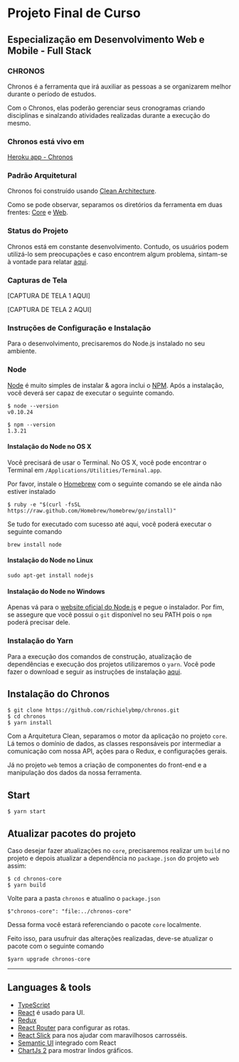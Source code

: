 # Projeto Final de Curso 
## Especialização em Desenvolvimento Web e Mobile - Full Stack
### CHRONOS

Chronos é a ferramenta que irá auxiliar as pessoas a se organizarem melhor durante o período de estudos. 

Com o Chronos, elas poderão gerenciar seus cronogramas criando disciplinas e sinalzando atividades realizadas durante a execução do mesmo.

### Chronos está vivo em 

[Heroku app - Chronos](https://ufg-chronos-app.herokuapp.com/)

### Padrão Arquitetural
Chronos foi construído usando  [Clean Architecture](https://blog.cleancoder.com/uncle-bob/2012/08/13/the-clean-architecture.html).

Como se pode observar, separamos os diretórios da ferramenta em duas frentes: [Core](https://github.com/richielybmp/chronos/tree/master/chronos-core) e [Web](https://github.com/richielybmp/chronos/tree/master/web).

### Status do Projeto

Chronos está em constante desenvolvimento. Contudo, os usuários podem utilizá-lo sem preocupações e caso encontrem algum problema, sintam-se à vontade para relatar [aqui](https://github.com/richielybmp/chronos/issues/new).

### Capturas de Tela

[CAPTURA DE TELA 1 AQUI]

[CAPTURA DE TELA 2 AQUI]

### Instruções de Configuração e Instalação

Para o desenvolvimento, precisaremos do Node.js instalado no seu ambiente.

### Node

[Node](http://nodejs.org/) é muito simples de instalar & agora inclui o [NPM](https://npmjs.org/).
Após a instalação, você deverá ser capaz de executar o seguinte comando.

    $ node --version
    v0.10.24

    $ npm --version
    1.3.21

#### Instalação do Node no OS X

Você precisará de usar o Terminal. No OS X, você pode encontrar o Terminal em
`/Applications/Utilities/Terminal.app`.

Por favor, instale o [Homebrew](http://brew.sh/)  com o seguinte comando se ele ainda não estiver instalado

    $ ruby -e "$(curl -fsSL https://raw.github.com/Homebrew/homebrew/go/install)"

Se tudo for executado com sucesso até aqui, você poderá executar o seguinte comando

    brew install node

#### Instalação do Node no Linux

    sudo apt-get install nodejs

#### Instalação do Node no Windows

Apenas vá para o [website oficial do Node.js](http://nodejs.org/) e pegue o instalador. Por fim, se assegure que você possui o `git` disponível no seu PATH pois o `npm` poderá precisar dele.

### Instalação do Yarn

Para a execução dos comandos de construção, atualização de dependências e execução dos projetos utilizaremos o `yarn`. Você pode fazer o download e seguir as instruções de instalação [aqui](https://yarnpkg.com/lang/pt-br/docs/install/#windows-stable).

## Instalação do Chronos

	$ git clone https://github.com/richielybmp/chronos.git
    $ cd chronos
	$ yarn install

Com a Arquitetura Clean, separamos o motor da aplicação no projeto `core`. Lá temos o domínio de dados, as classes responsáveis por intermediar a comunicação com nossa API, ações para o Redux, e configurações gerais.

Já no projeto `web` temos a criação de componentes do front-end e a manipulação dos dados da nossa ferramenta.

## Start

    $ yarn start

## Atualizar pacotes do projeto

Caso desejar fazer atualizações no `core`, precisaremos realizar um `build` no projeto e depois atualizar a dependência no `package.json` do projeto `web` assim:

	$ cd chronos-core
	$ yarn build

Volte para a pasta `chronos` e atualino o `package.json`

	$"chronos-core": "file:../chronos-core"

Dessa forma você estará referenciando o pacote `core` localmente.

Feito isso, para usufruir das alterações realizadas, deve-se atualizar o pacote com o seguinte comando

	$yarn upgrade chronos-core

---

## Languages & tools

- [TypeScript](https://www.typescriptlang.org/)
- [React](http://facebook.github.io/react) é usado para UI.
- [Redux](https://redux.js.org/basics/usage-with-react) 
- [React Router](https://reacttraining.com/react-router/web/guides/quick-start) para configurar as rotas.
- [React Slick](https://react-slick.neostack.com/) para nos ajudar com maravilhosos carrosséis.
- [Semantic UI](https://react.semantic-ui.com/) integrado com React
- [ChartJs 2](https://github.com/jerairrest/react-chartjs-2) para mostrar lindos gráficos.
